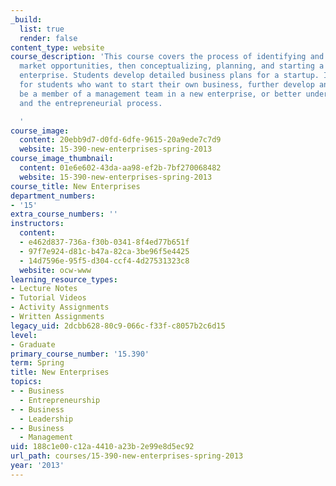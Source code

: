```yaml
---
_build:
  list: true
  render: false
content_type: website
course_description: 'This course covers the process of identifying and quantifying
  market opportunities, then conceptualizing, planning, and starting a new, technology-based
  enterprise. Students develop detailed business plans for a startup. It is intended
  for students who want to start their own business, further develop an existing business,
  be a member of a management team in a new enterprise, or better understand the entrepreneur
  and the entrepreneurial process.

  '
course_image:
  content: 20ebb9d7-d0fd-6dfe-9615-20a9ede7c7d9
  website: 15-390-new-enterprises-spring-2013
course_image_thumbnail:
  content: 01e6e602-43da-aa98-ef2b-7bf270068482
  website: 15-390-new-enterprises-spring-2013
course_title: New Enterprises
department_numbers:
- '15'
extra_course_numbers: ''
instructors:
  content:
  - e462d837-736a-f30b-0341-8f4ed77b651f
  - 97f7e924-d81c-b47a-82ca-3be96f5e4425
  - 14d7596e-95f5-d304-ccf4-4d27531323c8
  website: ocw-www
learning_resource_types:
- Lecture Notes
- Tutorial Videos
- Activity Assignments
- Written Assignments
legacy_uid: 2dcbb628-80c9-066c-f33f-c8057b2c6d15
level:
- Graduate
primary_course_number: '15.390'
term: Spring
title: New Enterprises
topics:
- - Business
  - Entrepreneurship
- - Business
  - Leadership
- - Business
  - Management
uid: 188c1e00-c12a-4410-a23b-2e99e8d5ec92
url_path: courses/15-390-new-enterprises-spring-2013
year: '2013'
---
```


